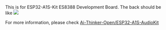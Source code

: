 This is for ESP32-A1S-Kit ES8388 Development Board. The back should be like 
![](https://github.com/Ai-Thinker-Open/ESP32-A1S-AudioKit/raw/master/static/A1S_ES8388.jpg)

For more information, please check [Ai-Thinker-Open/ESP32-A1S-AudioKit](https://github.com/Ai-Thinker-Open/ESP32-A1S-AudioKit)